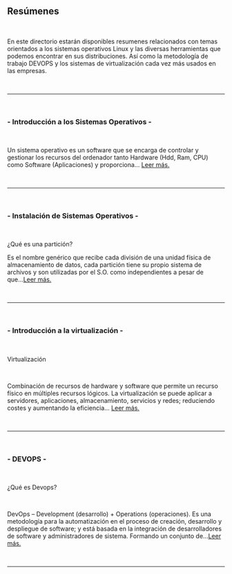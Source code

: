 ## Resúmenes

<br>

En este directorio estarán disponibles resumenes relacionados con temas orientados a los sistemas operativos Linux y las diversas herramientas que podemos encontrar en sus distribuciones. Así como la metodología de trabajo DEVOPS y los sistemas de virtualización cada vez más usados en las empresas.

<br>

---
<br>


### - Introducción a los Sistemas Operativos -

<br>

Un sistema operativo es un software que se encarga de controlar y gestionar los recursos del
ordenador tanto Hardware (Hdd, Ram, CPU) como Software (Aplicaciones) y proporciona... [Leer más.](https://github.com/Mbonillac/scripts-linux/blob/main/Resumenes/Introducci%C3%B3n%20a%20los%20Sistemas%20Operativos.pdf)

<br>

---

<br>

### - Instalación de Sistemas Operativos -

<br>

¿Qué es una partición?
<br>

Es el nombre genérico que recibe cada división de una unidad física de almacenamiento de
datos, cada partición tiene su propio sistema de archivos y son utilizadas por el S.O. como
independientes a pesar de que...[Leer más.](https://github.com/Mbonillac/scripts-linux/blob/main/Resumenes/Instalaci%C3%B3n%20de%20Sistemas%20Operativos.pdf)

<br>

---

<br>

### - Introducción a la virtualización -

<br>

Virtualización

<br>

Combinación de recursos de hardware y software que permite un recurso físico en múltiples
recursos lógicos.
La virtualización se puede aplicar a servidores, aplicaciones, almacenamiento, servicios y
redes; reduciendo costes y aumentando la eficiencia... [Leer más.](https://github.com/Mbonillac/scripts-linux/blob/main/Resumenes/Introducci%C3%B3n%20a%20la%20Virtualizaci%C3%B3n.pdf)

<br>

---

<br>

### - DEVOPS -

<br>

¿Qué es Devops?

<br>

DevOps – Development (desarrollo) + Operations (operaciones).
Es una metodología para la automatización en el proceso de creación, desarrollo y despliegue
de software; y está basada en la integración de desarrolladores de software y administradores
de sistema. Formando un conjunto de...[Leer más.](https://github.com/Mbonillac/scripts-linux/blob/main/Resumenes/DEVOPS.pdf)

<br>

---